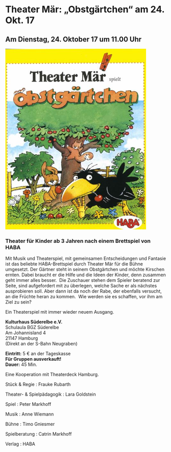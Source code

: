 # Theater Mär: „Obstgärtchen“ am 24. Okt. 17

## Am Dienstag, 24. Oktober 17 um 11.00 Uhr

![](/img/wsb_441x564_Plakat_web.jpg)

### Theater für Kinder ab 3  Jahren nach einem Brettspiel von HABA

Mit Musik und Theaterspiel, mit gemeinsamen Entscheidungen und Fantasie ist das
beliebte HABA-Brettspiel durch Theater Mär für die Bühne umgesetzt. Der Gärtner
steht in seinem Obstgärtchen und möchte Kirschen ernten. Dabei braucht er die
Hilfe und die Ideen der Kinder, denn zusammen geht immer alles besser. 
Die Zuschauer stehen dem Spieler beratend zur Seite, sind aufgefordert mit zu
überlegen, welche Sache er als nächstes ausprobieren soll. Aber dann ist da noch
der Rabe, der ebenfalls versucht, an die Früchte heran zu kommen.  Wie werden sie
es schaffen, vor ihm am Ziel zu sein?

Ein Theaterspiel mit immer wieder neuem Ausgang.

**Kulturhaus Süderelbe e.V.**  
Schulaula BGZ Süderelbe  
Am Johannisland 4  
21147 Hamburg  
(Direkt an der S-Bahn Neugraben)  

**Eintritt:** 5 € an der Tageskasse  
**Für Gruppen ausverkauft!**  
**Dauer:** 45 Min.

Eine Kooperation mit Theaterdeck Hamburg.

Stück & Regie
:   Frauke Rubarth

Theater- & Spielpädagogik
:   Lara Goldstein

Spiel
:   Peter Markhoff

Musik
:   Anne Wiemann

Bühne
:   Timo Gniesmer

Spielberatung
:   Catrin Markhoff

Verlag
:   HABA
